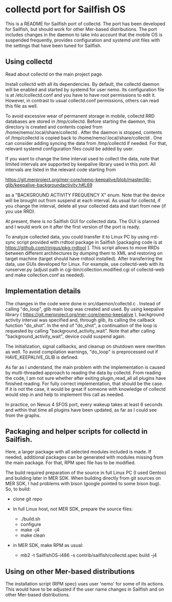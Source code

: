 
# collectd port for Sailfish OS

This is a README for Sailfish port of collectd. The port has been
developed for Sailfish, but should work for other Mer-based
distributions. The port includes changes in the daemon to take into
account that the mobile OS is suspended frequently, provides
configuration and systemd unit files with the settings that have been
tuned for Sailfish.


## Using collectd

Read about collectd on the main project page.

Install collectd with all its dependencies. By default, the collectd
daemon will be enabled and started by systemd for user nemo. Its
configuration file is at /etc/collectd.conf and you have to have root
permissions to edit it. However, in contrast to usual collectd.conf
permissions, others can read this file as well.

To avoid excessive wear of permanent storage in mobile, collectd RRD
databases are stored in /tmp/collectd. Before starting the daemon,
this directory is created and contents copied from
/home/nemo/.local/share/collectd . After the daemon is stopped,
contents of /tmp/collectd is copied back to
/home/nemo/.local/share/collectd . One can consider adding syncing the
data from /tmp/collectd if needed. For that, relevant systemd
configuration files could be added by user.

If you want to change the time interval used to collect the data, note
that limited intervals are supported by keepalive library used in this
port. All intervals are listed in the relevant code starting from 

https://git.merproject.org/mer-core/nemo-keepalive/blob/master/lib-glib/keepalive-backgroundactivity.h#L69

as a "BACKGROUND ACTIVITY FREQUENCY X" enum. Note that the device will
be brought out from suspend at each interval. As usual for collectd,
if you change the interval, delete all your collected data and start
from new (if you use RRD).

At present, there is no Sailfish GUI for collected data. The GUI is
planned and I would work on it after the first version of the port is
ready.

To analyze collected data, you could transfer it to Linux PC by using
rrd-sync script provided with rrdtool package in Sailfish
[packaging code is at https://github.com/rinigus/pkg-rrdtool ]. This
script allows to move RRDs between different architectures by dumping
them to XML and restoring on target machine (target should have
rrdtool installed). After transferring the data, use GUIs developed
for Linux. For example, use collectd-web with its runserver.py (adjust
path in cgi-bin/collection.modified.cgi of collectd-web and make
collection.conf as needed).


## Implementation details

The changes in the code were done in src/daemon/collectd.c . Instead
of calling "do\_loop", glib main loop was created and used. By using
keepalive library ( https://git.merproject.org/mer-core/nemo-keepalive
), background activity interval was specified and, through glib, its
calling the callback function "do\_shot". In the end of "do\_shot", a
continuation of the loop is requested by calling
"background\_activity\_wait". Note that after calling
"background\_activity\_wait", device could suspend again.

The initialization, signal callbacks, and cleanup on shutdown were
rewritten as well. To avoid compilation warnings, "do\_loop" is
preprocessed out if HAVE\_KEEPALIVE\_GLIB is defined.

As far as I understand, the main problem with the implementation is
caused by multi-threaded approach to reading the data by
collectd. From reading the code, I am not sure whether after exiting
plugin\_read\_all all plugins have finished reading. For fully correct
implementation, that should be the case. If it is not the case, it
would be great if someone with knowledge of collectd would step in and
help to implement this call as needed.

In practice, on Nexus 4 SFOS port, every wakeup takes at least 6
seconds and within that time all plugins have been updated, as far as
I could see from the graphs.



## Packaging and helper scripts for collectd in Sailfish.

Here, a larger package with all selected modules included is made. If
needed, additional packages can be generated with modules missing from
the main package. For that, RPM spec file has to be modified.

The build required preparation of the source in full Linux PC (I used
Gentoo) and building later in MER SDK. When building directly from git
sources on MER SDK, I had problems with bison (google pointed to some
bison bug). So, to build:

* clone git repo

* In full Linux host, not MER SDK, prepare the source files:
  * ./build.sh
  * configure
  * make -j4
  * make clean

* in MER SDK, make RPM as usual:
  * mb2 -t SailfishOS-i486 -s contrib/sailfish/collectd.spec build -j4



## Using on other Mer-based distributions

The installation script (RPM spec) uses user 'nemo' for some of its
actions. This would have to be adjusted if the user name changes in
Sailfish and on other Mer-based distributions.
